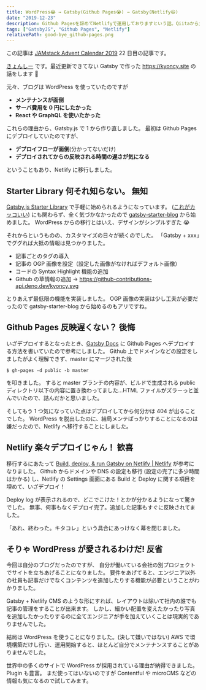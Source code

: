 ```yaml
---
title: WordPress😂 → Gatsby(Github Pages😭) → Gatsby(Netlify😃)
date: "2019-12-23"
description: Github Pagesを辞めてNetlifyで運用しておりますという話。Qiitaから丸々転載してきた怠惰な記事。TOP3で使用している顔文字を使いたかっただけかも。
tags: ["GatsbyJS", "Github Pages", "Netlify"]
relativePath: good-bye_github-pages.png
---
```


この記事は [JAMstack Advent Calendar 2019](https://qiita.com/advent-calendar/2019/jamstack) 22 日目の記事です。

[きょんしー](https://twitter.com/kyoncy_site) です。最近更新できてない Gatsby で作った https://kyoncy.site の話をします 🐧

元々、ブログは WordPress を使っていたのですが

- **メンテナンスが面倒**
- **サーバ費用を 0 円にしたかった**
- **React や GraphQL を使いたかった**

これらの理由から、Gatsby.js で 1 から作り直しました。
最初は Github Pages にデプロイしていたのですが、

- **デプロイフローが面倒**(分かってないだけ)
- **デプロイされてからの反映される時間の遅さが気になる**

ということもあり、Netlify に移行しました。

## Starter Library 何それ知らない。 無知

[Gatsby.js Starter Library](https://www.gatsbyjs.org/starters/?v=2) で手軽に始められるようになっています。
([これがカッコいい](https://www.gatsbyjs.org/starters/justinformentin/gatsby-v2-tutorial-starter/)) にも関わらず、全く気づかなかったので [gatsby-starter-blog](https://github.com/gatsbyjs/gatsby-starter-blog) から始めました。
WordPress からの移行とはいえ、デザインがシンプルすぎた 😭

それからというものの、カスタマイズの日々が続くのでした。
「Gatsby + xxx」でググれば大抵の情報は見つかりました。

- 記事ごとのタグの導入
- 記事の OGP 画像を設定（設定した画像がなければデフォルト画像）
- コードの Syntax Highlight 機能の追加
- Github の草情報の追加 → https://github-contributions-api.deno.dev/kyoncy.svg

とりあえず最低限の機能を実装しました。
OGP 画像の実装は少し工夫が必要だったので gatsby-starter-blog から始めるのもアリですね。

## Github Pages 反映遅くない？ 後悔

いざデプロイするとなったとき、[Gatsby Docs](https://www.gatsbyjs.org/docs/how-gatsby-works-with-github-pages/) に Github Pages へデプロイする方法を書いていたので参考にしました。
Github 上でドメインなどの設定をしましたがよく理解できず、master にマージされた後

```shell
$ gh-pages -d public -b master
```

を叩きました。
すると master ブランチの内容が、ビルドで生成される public ディレクトリ以下の内容に置き換わってました...HTML ファイルがズラーっと並んでいたので、詰んだかと思いました。

そしてもう 1 つ気になっていた点はデプロイしてから何分かは 404 が出ることでした。
WordPress を脱出したのに、結局メンテばっかりすることになるのは嫌だったので、Netlify へ移行することにしました。

## Netlify 楽々デプロイじゃん！ 歓喜

移行するにあたって [Build, deploy, & run Gatsby on Netlify | Netlify](https://www.netlify.com/with/gatsby/) が参考になりました。
Github からドメインや DNS の設定も移行 (設定の完了に多少時間はかかる) し、Netlify の Settings 画面にある Build と Deploy に関する項目を埋めて、いざデプロイ！

Deploy log が表示されるので、どこでこけた！とかが分かるようになって驚きでした。
無事、何事もなくデプロイ完了。追加した記事もすぐに反映されてました。

「あれ、終わった。キタコレ」という具合にあっけなく幕を閉じました。

## そりゃ WordPress が愛されるわけだ! 反省

今回は自分のブログだったのですが、
自分が働いている会社の別プロジェクトでサイトを立ちあげることになりました。
要件をあげてると、エンジニア以外の社員も記事だけでなくコンテンツを追加したりする機能が必要ということがわかりました。

Gatsby + Netlify CMS のような形にすれば、レイアウトは除いて社内の誰でも記事の管理をすることが出来ます。
しかし、細かい配置を変えたかったり写真を追加したかったりするのに全てエンジニアが手を加えていくことは現実的でありませんでした。

結局は WordPress を使うことになりました。(決して嫌いではない)
AWS で環境構築だけし行い、運用開始すると、ほとんど自分でメンテナンスすることがありませんでした。

世界中の多くのサイトで WordPress が採用されている理由が納得できました。Plugin も豊富。
まだ使ってはいないのですが Contentful や microCMS などの情報も気になるので試してみます。
